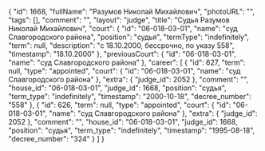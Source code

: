{
    "id": 1668,
    "fullName": "Разумов Николай Михайлович",
    "photoURL": "",
    "tags": [],
    "comment": "",
    "layout": "judge",
    "title": "Судья Разумов Николай Михайлович",
    "court": {
        "id": "06-018-03-01",
        "name": "суд Славгородского района",
        "position": "судья",
        "termType": "indefinitely",
        "term": null,
        "description": "c 18.10.2000, бессрочно, по указу 558",
        "timestamp": "18.10.2000"
    },
    "previousCourt": {
        "id": "06-018-03-01",
        "name": "суд Славгородского района"
    },
    "career": [
        {
            "id": 627,
            "term": null,
            "type": "appointed",
            "court": {
                "id": "06-018-03-01",
                "name": "суд Славгородского района"
            },
            "extra": {
                "judge_id": 2052
            },
            "comment": "",
            "house_id": "06-018-03-01",
            "judge_id": 1668,
            "position": "судья",
            "term_type": "indefinitely",
            "timestamp": "2000-10-18",
            "decree_number": "558"
        },
        {
            "id": 626,
            "term": null,
            "type": "appointed",
            "court": {
                "id": "06-018-03-01",
                "name": "суд Славгородского района"
            },
            "extra": {
                "judge_id": 2052
            },
            "comment": "",
            "house_id": "06-018-03-01",
            "judge_id": 1668,
            "position": "судья",
            "term_type": "indefinitely",
            "timestamp": "1995-08-18",
            "decree_number": "324"
        }
    ]
}